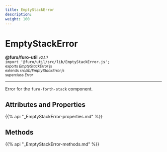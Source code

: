 ```yaml
---
title: EmptyStackError
description: 
weight: 100
---
```


# EmptyStackError

**@furo/furo-util** <small>v2.1.7</small>
<br>`import '@furo/util/src/lib/EmptyStackError.js';`<small>
<br>exports *EmptyStackError* js
<br>extends *src/lib/EmptyStackError.js*
<br>superclass *Error*</small>


****

Error for the `furo-forth-stack` component.

## Attributes and Properties
{{% api "_EmptyStackError-properties.md" %}}





## Methods
{{% api "_EmptyStackError-methods.md" %}}

